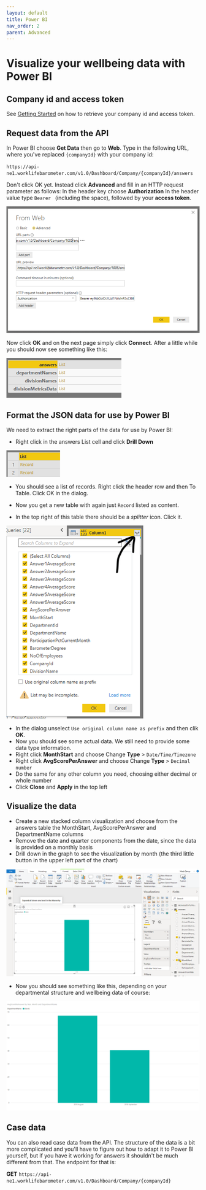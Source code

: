 ```yaml
---
layout: default
title: Power BI
nav_order: 2
parent: Advanced
---
```


# Visualize your wellbeing data with Power BI

## Company id and access token

See [Getting Started](./API.md#security) on how to retrieve your company id and access token.

## Request data from the API

In Power BI choose **Get Data** then go to **Web**. Type in the following URL, where you've replaced `{companyId}` with your company id:

`https://api-ne1.worklifebarometer.com/v1.0/Dashboard/Company/{companyId}/answers`
 
Don't click OK yet. Instead click **Advanced** and fill in an HTTP request parameter as follows: 
In the header key choose **Authorization**
In the header value type `Bearer ` (including the space), followed by your **access token**.

![Authorization](../Assets/img/power_bi_authorization.png "Authorization")

Now click **OK** and on the next page simply click **Connect**. After a little while you should now see something like this:

![Authorization](../Assets/img/power_bi_unmodified_result.png)

## Format the JSON data for use by Power BI

We need to extract the right parts of the data for use by Power BI:

- Right click in the answers List cell and click **Drill Down**

![Authorization](../Assets/img/power_bi_list_of_records.png)

- You should see a list of records. Right click the header row and then To Table. Click OK in the dialog.
- Now you get a new table with again just `Record` listed as content.


- In the top right of this table there should be a *splitter* icon. Click it.

![Authorization](../Assets/img/power_bi_column_names.png)

- In the dialog unselect `Use original column name as prefix` and then clik **OK**.
- Now you should see some actual data. We still need to provide some data type information.
- Right click **MonthStart** and choose Change **Type** > `Date/Time/Timezone`
- Right click **AvgScorePerAnswer** and choose Change **Type** > `Decimal number`
- Do the same for any other column you need, choosing either decimal or whole number
- Click **Close** and **Apply** in the top left

## Visualize the data

- Create a new stacked column visualization and choose from the answers table the MonthStart, AvgScorePerAnswer and DepartmentName columns
- Remove the date and quarter components from the date, since the data is provided on a monthly basis
- Drill down in the graph to see the visualization by month (the third little button in the upper left part of the chart)

![Authorization](../Assets/img/power_bi_drill_down.png)

- Now you should see something like this, depending on your departmental structure and wellbeing data of course:

![Authorization](../Assets/img/power_bi_final_result.png)

## Case data

You can also read case data from the API. The structure of the data is a bit more complicated and you'll have to figure out how to adapt it to Power BI yourself, but if you have it working for answers it shouldn't be much different from that. The endpoint for that is:

**GET** `https://api-ne1.worklifebarometer.com/v1.0/Dashboard/Company/{companyId}`
